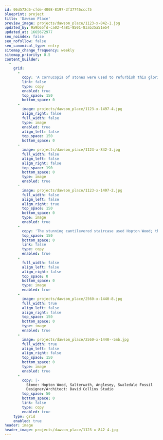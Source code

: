 ```yaml
---
id: 06d572d5-cfde-4008-8197-3f37746cccf5
blueprint: project
title: 'Dawson Place'
preview_image: projects/dawson_place/1123-x-842-1.jpg
updated_by: 9a9b65fd-ca02-4a81-8501-83ab35a51e54
updated_at: 1665672977
seo_noindex: false
seo_nofollow: false
seo_canonical_type: entry
sitemap_change_frequency: weekly
sitemap_priority: 0.5
content_builder:
  -
    grid:
      -
        copy: 'A cornucopia of stones were used to refurbish this glorious 4-storey stucco fronted house in central London.'
        link: false
        type: copy
        enabled: true
        top_space: 150
        bottom_space: 0
      -
        image: projects/dawson_place/1123-x-1497-4.jpg
        align_right: false
        full_width: false
        type: image
        enabled: true
        align_left: false
        top_space: 150
        bottom_space: 0
      -
        image: projects/dawson_place/1123-x-842-3.jpg
        full_width: false
        align_left: false
        align_right: false
        top_space: 190
        bottom_space: 0
        type: image
        enabled: true
      -
        image: projects/dawson_place/1123-x-1497-2.jpg
        full_width: false
        align_left: false
        align_right: true
        top_space: 150
        bottom_space: 0
        type: image
        enabled: true
      -
        copy: 'The stunning cantilevered staircase used Hopton Wood; the entrance hall''s chequerboard floor was in contrasting Hopton and Salterwath as were the bespoke fireplaces; the master bathroom floor used Anglesey, whilst the vanity units were Swaledale.'
        top_space: 150
        bottom_space: 0
        link: false
        type: copy
        enabled: true
      -
        full_width: false
        align_left: false
        align_right: false
        top_space: 0
        bottom_space: 0
        type: image
        enabled: true
      -
        image: projects/dawson_place/2560-x-1440-8.jpg
        full_width: true
        align_left: false
        align_right: false
        top_space: 150
        bottom_space: 0
        type: image
        enabled: true
      -
        image: projects/dawson_place/2560-x-1440--5mb.jpg
        full_width: true
        align_left: false
        align_right: false
        top_space: 150
        bottom_space: 0
        type: image
        enabled: true
      -
        copy: |-
          Stone: Hopton Wood, Salterwath, Anglesey, Swaledale Fossil
          Designer/Architect: David Collins Studio
        top_space: 50
        bottom_space: 0
        link: false
        type: copy
        enabled: true
    type: grid
    enabled: true
header: image
header_image: projects/dawson_place/1123-x-842-4.jpg
---
```


